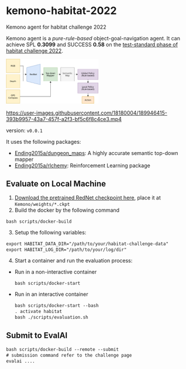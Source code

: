 # kemono-habitat-2022

Kemono agent for habitat challenge 2022


Kemono agent is a *pure-rule-based* object-goal-navigation agent. It can achieve SPL **0.3099** and SUCCESS **0.58** on the [test-standard phase of habitat challenge 2022](https://eval.ai/web/challenges/challenge-page/1615/overview).

<img src="https://github.com/Ending2015a/kemono-habitat-2022/blob/master/assets/system.png" width="50%">



https://user-images.githubusercontent.com/18180004/189946415-393b9957-43a7-457f-a2f3-bf5c6f8c4ce3.mp4



version: `v0.0.1`

It uses the following packages:
* [Ending2015a/dungeon_maps](https://github.com/Ending2015a/dungeon_maps): A highly accurate semantic top-down mapper
* [Ending2015a/rlchemy](https://github.com/Ending2015a/rlchemy): Reinforcement Learning package

## Evaluate on Local Machine

1. [Download the pretrained RedNet checkpoint here](https://drive.google.com/file/d/1n7_c352ftcTHR-USYhnfQSbvjX-5i-8Y/view?usp=sharing), place it at `Kemono/weights/*.ckpt`
2. Build the docker by the following command
```shell
bash scripts/docker-build
```
3. Setup the following variables:
```shell
export HABITAT_DATA_DIR="/path/to/your/habitat-challenge-data"
export HABITAT_LOG_DIR="/path/to/your/log/dir"
```
4. Start a container and run the evaluation process:
* Run in a non-interactive container
  ```shell
  bash scripts/docker-start
  ```
* Run in an interactive container
  ```shell
  bash scripts/docker-start --bash
  . activate habitat
  bash ./scripts/evaluation.sh
  ```

## Submit to EvalAI
```shell
bash scripts/docker-build --remote --submit
# submission command refer to the challenge page
evalai ....
```
